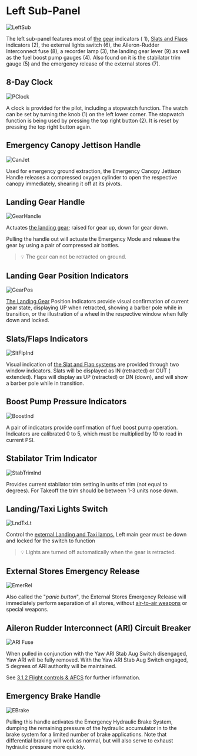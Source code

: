 # Left Sub-Panel

![LeftSub](../../img/pilot_left_sub_panel_overview.jpg)

The left sub-panel features most
of [the gear](../../systems/flight_controls_gear/gear_ground_handling.md) indicators (
1), [Slats and Flaps](../../systems/flight_controls_gear/flight_controls.md#slats-flap-system)
indicators (2), the external lights switch (6), the Aileron-Rudder Interconnect fuse (8), a recorder
lamp (3), the landing gear lever (9) as well as the fuel boost pump gauges (4). Also found on it is
the stabilator trim gauge (5) and the emergency release of the external stores (7).

## 8-Day Clock

![PClock](../../img/pilot_clock.jpg)

A clock is provided for the pilot, including a stopwatch function. The watch can be set by turning
the knob (1) on the left lower corner. The stopwatch function is being used by pressing the top
right button (2). It is reset by pressing the top right button again.

## Emergency Canopy Jettison Handle

![CanJet](../../img/pilot_emergency_canopy_jettison_handle.jpg)

Used for emergency ground extraction, the Emergency Canopy Jettison Handle
releases a compressed oxygen cylinder to open the respective canopy immediately,
shearing it off at its pivots.

## Landing Gear Handle

![GearHandle](../../img/pilot_landing_gear_handle.jpg)

Actuates [the landing gear](../../systems/flight_controls_gear/gear_ground_handling.md); raised for
gear up, down for gear down.

Pulling the handle out will actuate the Emergency Mode and release the gear by
using a pair of compressed air bottles.

> 💡 The gear can not be retracted on ground.

## Landing Gear Position Indicators

![GearPos](../../img/pilot_landing_gear_position_indicators.jpg)

[The Landing Gear](../../systems/flight_controls_gear/gear_ground_handling.md) Position Indicators
provide visual confirmation of current gear state, displaying UP when retracted, showing a barber
pole while in transition, or the illustration of a wheel in the respective window when fully down
and locked.

## Slats/Flaps Indicators

![SltFlpInd](../../img/pilot_slats_flaps_indicator.jpg)

Visual indication
of [the Slat and Flap systems](../../systems/flight_controls_gear/flight_controls.md#slats-flap-system)
are provided through two window indicators. Slats will be displayed as IN (retracted) or OUT (
extended). Flaps will display as UP (retracted) or DN (down), and will show a barber pole while
in transition.

## Boost Pump Pressure Indicators

![BoostInd](../../img/pilot_boost_pump_indicators.jpg)

A pair of indicators provide confirmation of fuel boost pump operation.
Indicators are calibrated 0 to 5, which must be multiplied by 10 to read in
current PSI.

## Stabilator Trim Indicator

![StabTrimInd](../../img/pilot_stabilator_trim_indicator.jpg)

Provides current stabilator trim setting in units of trim (not equal to degrees). For Takeoff the
trim should be between 1-3 units nose down.

## Landing/Taxi Lights Switch

![LndTxLt](../../img/pilot_landing_taxi_lights.jpg)

Control the [external Landing and Taxi lamps.](../../systems/lighting.md) Left main gear must be
down and locked for the switch to function

> 💡 Lights are turned off automatically when the gear is retracted.

## External Stores Emergency Release

![EmerRel](../../img/pilot_external_stores_emergency_release.jpg)

Also called the "_panic button_", the External Stores Emergency Release will
immediately perform separation of all stores, without [air-to-air
weapons](../../stores/air_to_air/overview.md) or special weapons.

## Aileron Rudder Interconnect (ARI) Circuit Breaker

![ARI Fuse](../../img/pilot_ari.jpg)

When pulled in conjunction with the Yaw ARI Stab Aug Switch disengaged, Yaw ARI
will be fully removed. With the Yaw ARI Stab Aug Switch engaged, 5 degrees of
ARI authority will be maintained.

See [3.1.2 Flight controls & AFCS](../../systems/flight_controls_gear/flight_controls.md#aileron-rudder-interconnect-ari)
for further information.

## Emergency Brake Handle

![EBrake](../../img/pilot_emergency_brake_handle.jpg)

Pulling this handle activates the Emergency Hydraulic Brake System, dumping the remaining pressure
of the hydraulic accumulator in to the brake system for a limited number of brake applications. Note
that differential braking will work as normal, but will also serve to exhaust hydraulic pressure
more quickly.
